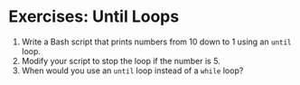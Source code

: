 # Exercises: Until Loops

1. Write a Bash script that prints numbers from 10 down to 1 using an `until` loop.
2. Modify your script to stop the loop if the number is 5.
3. When would you use an `until` loop instead of a `while` loop?
